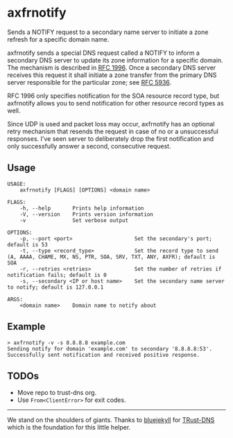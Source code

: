 # axfrnotify

Sends a NOTIFY request to a secondary name server to initiate a zone refresh for a specific domain name.

axfrnotify sends a special DNS request called a NOTIFY to inform a secondary DNS server to update its zone information for a specific domain. The mechanism is described in [RFC 1996](https://www.ietf.org/rfc/rfc1996.txt). Once a secondary DNS server receives this request it shall initiate a zone transfer from the primary DNS server responsible for the particular zone; see [RFC 5936](https://tools.ietf.org/html/rfc5936).

RFC 1996 only specifies notification for the SOA resource record type, but axfrnotify allows you to send notification for other resource record types as well.

Since UDP is used and packet loss may occur, axfrnotify has an optional retry mechanism that resends the request in case of no or a unsuccessful responses. I've seen server to deliberately drop the first notification and only successfully answer a second, consecutive request.

## Usage

```plain
USAGE:
    axfrnotify [FLAGS] [OPTIONS] <domain name>

FLAGS:
    -h, --help       Prints help information
    -V, --version    Prints version information
    -v               Set verbose output

OPTIONS:
    -p, --port <port>                    Set the secondary's port; default is 53
    -t, --type <record_type>             Set the record type to send (A, AAAA, CHAME, MX, NS, PTR, SOA, SRV, TXT, ANY, AXFR); default is SOA
    -r, --retries <retries>              Set the number of retries if notification fails; default is 0
    -s, --secondary <IP or host name>    Set the secondary name server to notify; default is 127.0.0.1

ARGS:
    <domain name>    Domain name to notify about
```

## Example

```plain
> axfrnotify -v -s 8.8.8.8 example.com
Sending notify for domain 'example.com' to secondary '8.8.8.8:53'.
Successfully sent notification and received positive response.
```

## TODOs

* Move repo to trust-dns org.
* Use `From<ClientError>` for exit codes.

---

We stand on the shoulders of giants. Thanks to [bluejekyll](https://github.com/bluejekyll) for [TRust-DNS](http://trust-dns.org) which is the foundation for this little helper.

